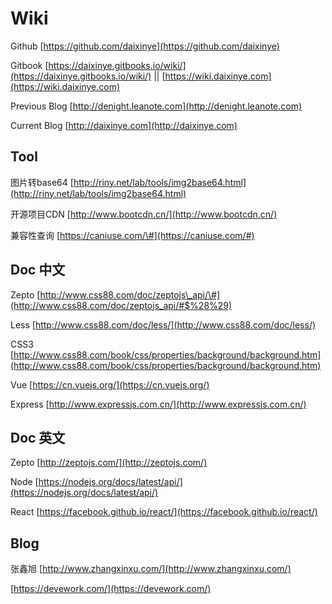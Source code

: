 # Wiki

Github [https://github.com/daixinye](https://github.com/daixinye)

Gitbook [https://daixinye.gitbooks.io/wiki/](https://daixinye.gitbooks.io/wiki/)  \|\| [https://wiki.daixinye.com](https://wiki.daixinye.com)

Previous Blog [http://denight.leanote.com](http://denight.leanote.com)

Current Blog [http://daixinye.com](http://daixinye.com)

## Tool

图片转base64 [http://riny.net/lab/tools/img2base64.html](http://riny.net/lab/tools/img2base64.html)

开源项目CDN [http://www.bootcdn.cn/](http://www.bootcdn.cn/)

兼容性查询 [https://caniuse.com/\#](https://caniuse.com/#)

## Doc 中文

Zepto [http://www.css88.com/doc/zeptojs\_api/\#](http://www.css88.com/doc/zeptojs_api/#$%28%29)

Less [http://www.css88.com/doc/less/](http://www.css88.com/doc/less/)

CSS3 [http://www.css88.com/book/css/properties/background/background.htm](http://www.css88.com/book/css/properties/background/background.htm)

Vue [https://cn.vuejs.org/](https://cn.vuejs.org/)

Express [http://www.expressjs.com.cn/](http://www.expressjs.com.cn/)

## Doc 英文

Zepto [http://zeptojs.com/](http://zeptojs.com/)

Node [https://nodejs.org/docs/latest/api/](https://nodejs.org/docs/latest/api/)

React [https://facebook.github.io/react/](https://facebook.github.io/react/)

## Blog

张鑫旭 [http://www.zhangxinxu.com/](http://www.zhangxinxu.com/)

[https://devework.com/](https://devework.com/)

